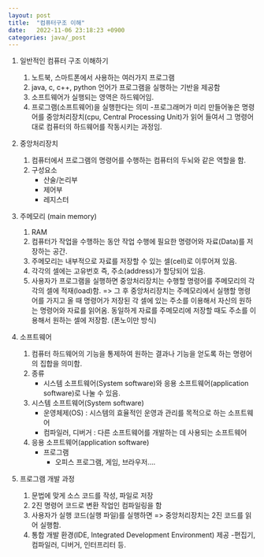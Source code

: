 ```yaml
---
layout: post
title:  "컴퓨터구조 이해"
date:   2022-11-06 23:18:23 +0900
categories: java/_post
---
```

1. 일반적인 컴퓨터 구조 이해하기
    1) 노트북, 스마트폰에서 사용하는 여러가지 프로그램
    2) java, c, c++, python 언어가 프로그램을 실행하는 기반을 제공함
    3) 소프트웨어가 실행되는 영역은 하드웨어임.
    4) 프로그램(소프트웨어)을 실행한다는 의미
        -프로그래머가 미리 만들어놓은 명령어를
         중앙처리장치(cpu, Central Processing Unit)가 읽어 들여서
         그 명령어대로 컴퓨터의 하드웨어를 작동시키는 과정임.

2. 중앙처리장치
    1) 컴퓨터에서 프로그램의 명령어를 수행하는 컴퓨터의 두뇌와 같은 역할을 함.
    2) 구성요소
        - 산술/논리부
        - 제어부
        - 레지스터

3. 주메모리 (main memory)
    1) RAM
    2) 컴퓨터가 작업을 수행하는 동안 작업 수행에 필요한
       명령어와 자료(Data)를 저장하는 공간.
    3) 주메모리는 내부적으로 자료를 저장할 수 있는 셀(cell)로 이루어져 있음.
    4) 각각의 셀에는 고유번호 즉, 주소(address)가 할당되어 있음.
    5) 사용자가 프로그램을 실행하면 중앙처리장치는 수행할 명령어를
       주메모리의 각각의 셀에 적재(load)함.
       => 그 후 중앙처리장치는 주메모리에서 실행할 명령어를 가지고 올 때
          명령어가 저장된 각 셀에 있는 주소를 이용해서
          자신의 원하는 명령어와 자료를 읽어옴.
          동일하게 자료를 주메모리에 저장할 때도 주소를 이용해서 원하는 셀에 저장함.
          (폰노이만 방식)

4. 소프트웨어
    1) 컴퓨터 하드웨어의 기능을 통제하여 원하는 결과나 기능을 얻도록 하는
       명령어의 집합을 의미함.
    2) 종류
       - 시스템 소프트웨어(System software)와
         응용 소프트웨어(application software)로 나눌 수 있음.
    3) 시스템 소프트웨어(System software)
       - 운영체제(OS) : 시스템의 효율적인 운영과 관리를 목적으로 하는 소프트웨어
       - 컴파일러, 디버거 : 다른 소프트웨어를 개발하는 데 사용되는 소프트웨어
    4) 응용 소프트웨어(application software)
       - 프로그램
            - 오피스 프로그램, 게임, 브라우저....

5. 프로그램 개발 과정
    1) 문법에 맞게 소스 코드를 작성, 파일로 저장
    2) 2진 명령어 코드로 변환 작업인 컴파일링을 함
    3) 사용자가 실행 코드(실행 파일)를 실행하면 => 중앙처리장치는 2진 코드를 읽어 실행함.
    4) 통합 개발 환경(IDE, Integrated Development Environment) 제공
            -편집기, 컴파일러, 디버거, 인터프리터 등.
